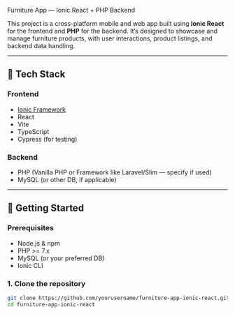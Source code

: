 Furniture App — Ionic React + PHP Backend

This project is a cross-platform mobile and web app built using **Ionic React** for the frontend and **PHP** for the backend. It’s designed to showcase and manage furniture products, with user interactions, product listings, and backend data handling.

---

## 🧩 Tech Stack

### Frontend

- [Ionic Framework](https://ionicframework.com/)
- React
- Vite
- TypeScript
- Cypress (for testing)

### Backend

- PHP (Vanilla PHP or Framework like Laravel/Slim — specify if used)
- MySQL (or other DB, if applicable)

---

## 🚀 Getting Started

### Prerequisites

- Node.js & npm
- PHP >= 7.x
- MySQL (or your preferred DB)
- Ionic CLI

### 1. Clone the repository

```bash
git clone https://github.com/yourusername/furniture-app-ionic-react.git
cd furniture-app-ionic-react
```

